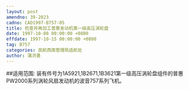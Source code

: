 ```yaml
---
layout: post
amendno: 39-2023
cadno: CAD1997-B757-05
title: 检查并再加工普惠发动机第一级高压涡轮盘
date: 1997-10-08 00:00:00 +0800
effdate: 1997-10-15 00:00:00 +0800
tag: B757
categories: 民航西南管理局适航处
author: 蒲洪勇
---
```


##适用范围:
装有件号为1A5921,1B2671,1B3621第一级高压涡轮盘组件的普惠PW2000系列涡轮风扇发动机的波音757系列飞机。

